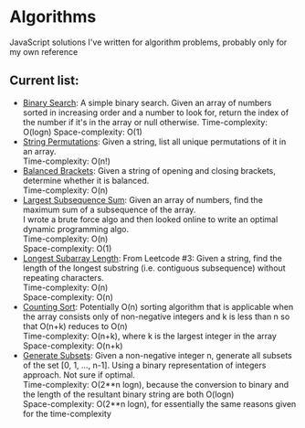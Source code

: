 # Algorithms
JavaScript solutions I've written for algorithm problems, probably only for my own reference


## Current list:
- [Binary Search](https://github.com/smilevideo/algorithms/blob/master/binarySearch.js): A simple binary search. Given an array of numbers sorted in increasing order and a number to look for, return the index of the number if it's in the array or null otherwise.
Time-complexity: O(logn)
Space-complexity: O(1)
- [String Permutations](https://github.com/smilevideo/algorithms/blob/master/stringPermutations.js): Given a string, list all unique permutations of it in an array.  
Time-complexity: O(n!)
- [Balanced Brackets](https://github.com/smilevideo/algorithms/blob/master/balancedBrackets.js): Given a string of opening and closing brackets, determine whether it is balanced.  
Time-complexity: O(n)
- [Largest Subsequence Sum](https://github.com/smilevideo/algorithms/blob/master/largestSubarraySum.js): Given an array of numbers, find the maximum sum of a subsequence of the array.  
I wrote a brute force algo and then looked online to write an optimal dynamic programming algo.  
Time-complexity: O(n)  
Space-complexity: O(1)
- [Longest Subarray Length](https://github.com/smilevideo/algorithms/blob/master/lengthOfLongestSubstring.js): From Leetcode #3: Given a string, find the length of the longest substring (i.e. contiguous subsequence) without repeating characters.  
Time-complexity: O(n)  
Space-complexity: O(n)
- [Counting Sort](https://github.com/smilevideo/algorithms/blob/master/countingSort.js): Potentially O(n) sorting algorithm that is applicable when the array consists only of non-negative integers and k is less than n so that O(n+k) reduces to O(n)  
Time-complexity: O(n+k), where k is the largest integer in the array  
Space-complexity: O(n+k)  
- [Generate Subsets](https://github.com/smilevideo/algorithms/blob/master/generateSubsets.js): Given a non-negative integer n, generate all subsets of the set \[0, 1, ..., n-1\]. Using a binary representation of integers approach. Not sure if optimal.  
Time-complexity: O(2\*\*n logn), because the conversion to binary and the length of the resultant binary string are both O(logn)  
Space-complexity: O(2\*\*n logn), for essentially the same reasons given for the time-complexity
